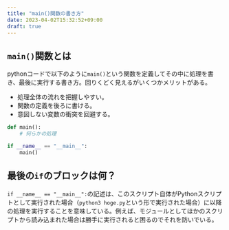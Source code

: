 ```yaml
---
title: "main()関数の書き方"
date: 2023-04-02T15:32:52+09:00
draft: true
---
```


## `main()`関数とは
pythonコードで以下のように`main()`という関数を定義してその中に処理を書き、最後に実行する書き方。回りくどく見えるがいくつかメリットがある。
- 処理全体の流れを把握しやすい。
- 関数の定義を後ろに書ける。
- 意図しない変数の衝突を回避する。
```python
def main():
	# 何らかの処理

if __name__ == "__main__":
	main()
```

## 最後の`if`のブロックは何？
`if __name__ == "__main__":`の記述は、このスクリプト自体がPythonスクリプトとして実行された場合（`python3 hoge.py`という形で実行された場合）に以降の処理を実行することを意味している。例えば、モジュールとしてほかのスクリプトから読み込まれた場合は勝手に実行されると困るのでそれを防いでいる。
